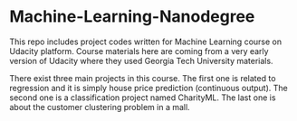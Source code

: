# Machine-Learning-Nanodegree
This repo includes project codes written for Machine Learning course on Udacity platform. Course materials here are coming from a very early version of Udacity where they used Georgia Tech University materials.

There exist three main projects in this course. The first one is related to regression and it is simply house price prediction (continuous output). The second one is a classification project named CharityML. The last one is about the customer clustering problem in a mall.
